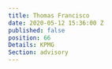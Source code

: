 ```yaml
---
title: Thomas Francisco
date: 2020-05-12 15:36:00 Z
published: false
position: 66
Details: KPMG
Section: advisory
---
```


